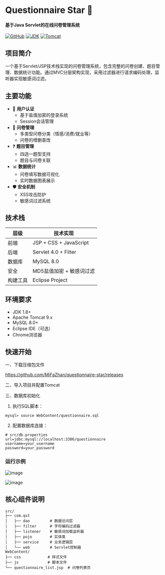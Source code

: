 # Questionnaire Star 🌟

#### 基于Java Servlet的在线问卷管理系统

[![GitHub](https://img.shields.io/github/license/MiFaZhan/questionnaire-star)](https://github.com/MiFaZhan/questionnaire-star)
[![JDK](https://img.shields.io/badge/JDK-8+-orange)](https://openjdk.org/)
[![Tomcat](https://img.shields.io/badge/Apache%20Tomcat-9.0-red)](https://tomcat.apache.org/)

## 项目简介

一个基于Servlet/JSP技术栈实现的问卷管理系统，包含完整的问卷创建、题目管理、数据统计功能。通过MVC分层架构实现，采用过滤器进行请求编码处理，监听器实现敏感词过滤。

## 主要功能

- 🔐 **用户认证**
  - 基于盐值加密的登录系统
  - Session会话管理
- 📝 **问卷管理**
  - 多类型问卷分类（情感/消费/就业等）
  - 问卷的增删查改
- ❓ **题目管理**
  - 四选一题型支持
  - 题目与问卷关联
- 📊 **数据统计**
  - 问卷填写数据可视化
  - 实时数据图表展示
- 🛡️ **安全机制**
  - XSS攻击防护
  - 敏感词过滤系统

## 技术栈

| 层级        | 技术实现                 |
|-----------|----------------------|
| 前端       | JSP + CSS + JavaScript |
| 后端       | Servlet 4.0 + Filter  |
| 数据库      | MySQL 8.0            |
| 安全       | MD5盐值加密 + 敏感词过滤     |
| 构建工具    | Eclipse Project      |

## 环境要求

- JDK 1.8+
- Apache Tomcat 9.x
- MySQL 8.0+
- Eclipse IDE（可选）
- Chrome浏览器  

## 快速开始

一、下载压缩包文件

https://github.com/MiFaZhan/questionnaire-star/releases

二、导入项目并配置Tomcat

三、数据库初始化
1. 执行SQL脚本：
```
mysql> source WebContent/questionnaire.sql
```
2. 配置数据库连接：
```
# src/db.properties
url=jdbc:mysql://localhost:3306/questionnaire
username=your_username
password=your_password
```

### 运行示例
![image](https://github.com/user-attachments/assets/060937b7-bdb6-4973-9dc5-792ccee43e8a)

      
![image](https://github.com/user-attachments/assets/e723a21e-2dca-462e-afcb-6e0c4be5bd30)

## 核心组件说明
```
src/
├── com.qst
│   ├── dao         # 数据访问层
│   ├── filter      # 字符编码过滤器
│   ├── listener    # 敏感词加载监听器
│   ├── pojo        # 实体类
│   ├── service     # 业务逻辑层
│   └── web         # Servlet控制器
WebContent/
├── css            # 样式文件
├── js             # 脚本文件
└── questionnaire_list.jsp  # 问卷列表页
```
